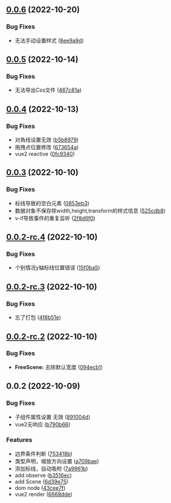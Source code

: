 ## [0.0.6](https://github.com/SepVeneto/free-dom/compare/v0.0.5...v0.0.6) (2022-10-20)


### Bug Fixes

* 无法手动设置样式 ([8ee9a9d](https://github.com/SepVeneto/free-dom/commit/8ee9a9dc45f1c6317b766a9239b777ebfaf43928))



## [0.0.5](https://github.com/SepVeneto/free-dom/compare/v0.0.4...v0.0.5) (2022-10-14)


### Bug Fixes

* 无法导出Css文件 ([467c81a](https://github.com/SepVeneto/free-dom/commit/467c81a0f87d5434c0c33a160d11542e7e6d45f8))



## [0.0.4](https://github.com/SepVeneto/free-dom/compare/v0.0.3...v0.0.4) (2022-10-13)


### Bug Fixes

* 对角线设置无效 ([b5b8979](https://github.com/SepVeneto/free-dom/commit/b5b89796487179538cb976872ded1ef0130d9f88))
* 拖拽点位置修改 ([673654a](https://github.com/SepVeneto/free-dom/commit/673654ac87580adbf0b0ed10cb9d44ab75864be7))
* vue2 reactive ([0fc9340](https://github.com/SepVeneto/free-dom/commit/0fc93406fd4697632ab7ebce32ffca42b8c85d65))



## [0.0.3](https://github.com/SepVeneto/free-dom/compare/v0.0.2-rc.4...v0.0.3) (2022-10-10)


### Bug Fixes

* 标线导致的空白元素 ([0853eb3](https://github.com/SepVeneto/free-dom/commit/0853eb3baab07df358bb9639a662e93f46581783))
* 数据对象不保存除width,height,transform的样式信息 ([525cdb8](https://github.com/SepVeneto/free-dom/commit/525cdb8120d2fac4374d03dee4d703f33c74ffb2))
* v-if导致事件的重复监听 ([2f8d6f0](https://github.com/SepVeneto/free-dom/commit/2f8d6f07d11be66d455513b869c28f3f99777c66))



## [0.0.2-rc.4](https://github.com/SepVeneto/free-dom/compare/v0.0.2-rc.3...v0.0.2-rc.4) (2022-10-10)


### Bug Fixes

* 个别情况y轴标线位置错误 ([15f0ba5](https://github.com/SepVeneto/free-dom/commit/15f0ba5ab9a1d16feb3fe6dbe639f351b65b6e8d))



## [0.0.2-rc.3](https://github.com/SepVeneto/free-dom/compare/v0.0.2-rc.2...v0.0.2-rc.3) (2022-10-10)


### Bug Fixes

* 忘了打包 ([4f8b51e](https://github.com/SepVeneto/free-dom/commit/4f8b51e32b5e66ad08cdf4d1e2571db94628a3f7))



## [0.0.2-rc.2](https://github.com/SepVeneto/free-dom/compare/v0.0.2...v0.0.2-rc.2) (2022-10-10)


### Bug Fixes

* **FreeScene:** 去除默认宽度 ([094ecb1](https://github.com/SepVeneto/free-dom/commit/094ecb195ccef8daf6b54ff68fd131bb745edefa))



## 0.0.2 (2022-10-09)


### Bug Fixes

* 子组件属性设置 无效 ([891004d](https://github.com/SepVeneto/free-dom/commit/891004d9636840f84ebe165fcbc4385fed84e68a))
* vue2无响应 ([b790b66](https://github.com/SepVeneto/free-dom/commit/b790b66a201a054ec2db4c7f17ce950984696ea4))


### Features

* 边界条件判断 ([753418b](https://github.com/SepVeneto/free-dom/commit/753418b4c3f0f890565dd5ecd00ba745c543354c))
* 类型声明，缩放方向设置 ([a709bae](https://github.com/SepVeneto/free-dom/commit/a709bae3e95a0d2cc6f2a5be2900cfcf2b583d2c))
* 添加标线，自动吸附 ([7a9961b](https://github.com/SepVeneto/free-dom/commit/7a9961b2fb9567235e5b02103114cb95a4661689))
* add observe ([b3516ec](https://github.com/SepVeneto/free-dom/commit/b3516ecdc72c78bde553857ce5ea9ff3d4cfff2a))
* add Scene ([6d39e75](https://github.com/SepVeneto/free-dom/commit/6d39e7543c6729291d7c6e9eee2ac51ab33d34f9))
* dom node ([43cee7f](https://github.com/SepVeneto/free-dom/commit/43cee7f84053f513c8f5320c78d28465ea47846b))
* vue2 render ([6668dde](https://github.com/SepVeneto/free-dom/commit/6668dde0b3e6f2c75b01df1d88f803a922b0a99e))



